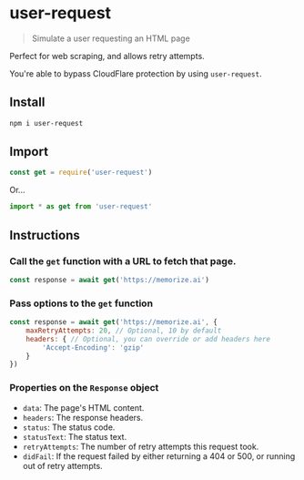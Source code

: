 # user-request

> Simulate a user requesting an HTML page

Perfect for web scraping, and allows retry attempts.

You're able to bypass CloudFlare protection by using `user-request`.

## Install

```bash
npm i user-request
```

## Import

```js
const get = require('user-request')
```

Or...

```ts
import * as get from 'user-request'
```

## Instructions

### Call the `get` function with a URL to fetch that page.

```js
const response = await get('https://memorize.ai')
```

### Pass options to the `get` function

```js
const response = await get('https://memorize.ai', {
	maxRetryAttempts: 20, // Optional, 10 by default
	headers: { // Optional, you can override or add headers here
		'Accept-Encoding': 'gzip'
	}
})
```

### Properties on the `Response` object

- `data`: The page's HTML content.
- `headers`: The response headers.
- `status`: The status code.
- `statusText`: The status text.
- `retryAttempts`: The number of retry attempts this request took.
- `didFail`: If the request failed by either returning a 404 or 500, or running out of retry attempts.
